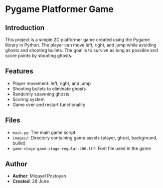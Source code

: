 # Pygame Platformer Game

## Introduction
This project is a simple 2D platformer game created using the Pygame library in Python. The player can move left, right, and jump while avoiding ghosts and shooting bullets. The goal is to survive as long as possible and score points by shooting ghosts.

## Features
- Player movement: left, right, and jump
- Shooting bullets to eliminate ghosts
- Randomly spawning ghosts
- Scoring system
- Game over and restart functionality

## Files
- `main.py`: The main game script
- `images/`: Directory containing game assets (player, ghost, background, bullet)
- `game-stage-game-stage-regular-400.ttf`: Font file used in the game




## Author

- **Author**: Miqayel Postoyan
- **Created**: 28 June